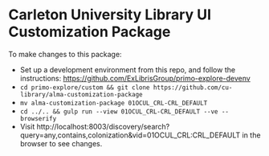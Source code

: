 # Carleton University Library UI Customization Package

To make changes to this package:
- Set up a development environment from this repo, and follow the instructions: https://github.com/ExLibrisGroup/primo-explore-devenv 
- `cd primo-explore/custom && git clone https://github.com/cu-library/alma-customization-package`
- `mv alma-customization-package 01OCUL_CRL-CRL_DEFAULT`
- `cd ../.. && gulp run --view 01OCUL_CRL-CRL_DEFAULT --ve --browserify`
- Visit http://localhost:8003/discovery/search?query=any,contains,colonization&vid=01OCUL_CRL:CRL_DEFAULT in the browser to see changes.
